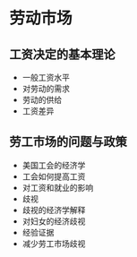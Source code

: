 # 劳动市场
## 工资决定的基本理论
- 一般工资水平
- 对劳动的需求
- 劳动的供给
- 工资差异
## 劳工市场的问题与政策
- 美国工会的经济学
- 工会如何提高工资
- 对工资和就业的影响
- 歧视
- 歧视的经济学解释
- 对妇女的经济歧视
- 经验证据
- 减少劳工市场歧视